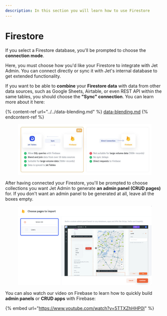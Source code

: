 ```yaml
---
description: In this section you will learn how to use Firestore
---
```


# Firestore

If you select a Firestore database, you'll be prompted to choose the **connection mode**.

Here, you must choose how you'd like your Firestore to integrate with Jet Admin. You can connect directly or sync it with Jet's internal database to get extended functionality.&#x20;

If you want to be able to **combine** your **Firestore data** with data from other data sources, such as Google Sheets, Airtable, or even REST API within the same tables, you should choose the **"Sync" connection**. You can learn more about it here:

{% content-ref url="../../data-blending.md" %}
[data-blending.md](../../data-blending.md)
{% endcontent-ref %}

<figure><img src="../../../.gitbook/assets/image (1) (9) (1).png" alt=""><figcaption></figcaption></figure>

After having connected your Firestore, you'll be prompted to choose collections you want Jet Admin to generate **an admin panel (CRUD pages)** for. If you don't want an admin panel to be generated at all, leave all the boxes empty.

<figure><img src="../../../.gitbook/assets/image (2).png" alt=""><figcaption></figcaption></figure>

You can also watch our video on Firebase to learn how to quickly build **admin panels** or **CRUD apps** with Firebase:&#x20;

{% embed url="https://www.youtube.com/watch?v=5TTXZhHHP0I" %}


